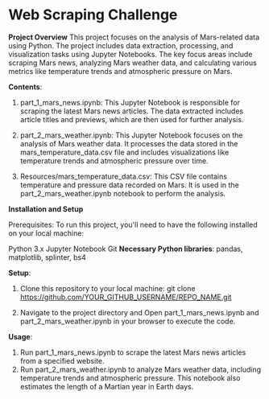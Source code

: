 # Web Scraping Challenge

**Project Overview**
This project focuses on the analysis of Mars-related data using Python. The project includes data extraction, processing, and visualization tasks using Jupyter Notebooks. The key focus areas include scraping Mars news, analyzing Mars weather data, and calculating various metrics like temperature trends and atmospheric pressure on Mars.

**Contents**:
1. part_1_mars_news.ipynb: This Jupyter Notebook is responsible for scraping the latest Mars news articles. The data extracted includes article titles and previews, which are then used for further analysis.

2. part_2_mars_weather.ipynb: This Jupyter Notebook focuses on the analysis of Mars weather data. It processes the data stored in the mars_temperature_data.csv file and includes visualizations like temperature trends and atmospheric pressure over time.

3. Resources/mars_temperature_data.csv: This CSV file contains temperature and pressure data recorded on Mars. It is used in the part_2_mars_weather.ipynb notebook to perform the analysis.

**Installation and Setup**

Prerequisites:
To run this project, you'll need to have the following installed on your local machine:

Python 3.x
Jupyter Notebook
Git
**Necessary Python libraries**: pandas, matplotlib, splinter, bs4

**Setup**:
1. Clone this repository to your local machine:
git clone https://github.com/YOUR_GITHUB_USERNAME/REPO_NAME.git

2. Navigate to the project directory and Open part_1_mars_news.ipynb and part_2_mars_weather.ipynb in your browser to execute the code.

**Usage**:
1. Run part_1_mars_news.ipynb to scrape the latest Mars news articles from a specified website.
2. Run part_2_mars_weather.ipynb to analyze Mars weather data, including temperature trends and atmospheric pressure. This notebook also estimates the length of a Martian year in Earth days.

